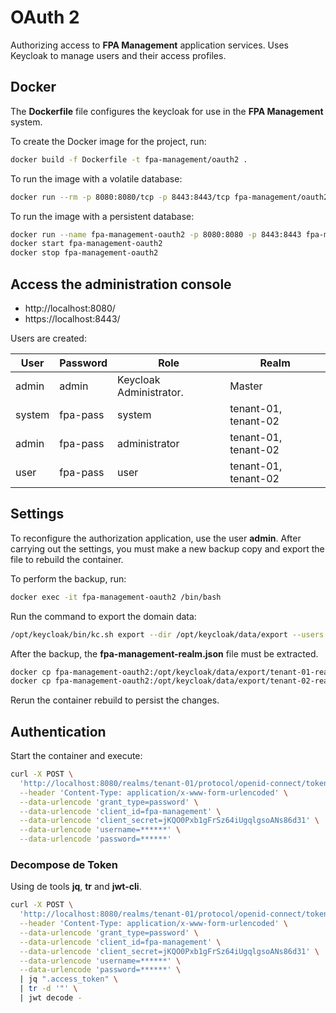 # OAuth 2

Authorizing access to **FPA Management** application services. 
Uses Keycloak to manage users and their access profiles.

## Docker

The **Dockerfile** file configures the keycloak for use in the 
**FPA Management** system.

To create the Docker image for the project, run:

```bash
docker build -f Dockerfile -t fpa-management/oauth2 .
```

To run the image with a volatile database:

```bash
docker run --rm -p 8080:8080/tcp -p 8443:8443/tcp fpa-management/oauth2
```

To run the image with a persistent database:

```bash
docker run --name fpa-management-oauth2 -p 8080:8080 -p 8443:8443 fpa-management/oauth2
docker start fpa-management-oauth2
docker stop fpa-management-oauth2
```

## Access the administration console

* http://localhost:8080/
* https://localhost:8443/

Users are created:

| User          | Password   | Role                       | Realm                |
| ------------- | ---------- | -------------------------- | -------------------- |
| admin         | admin      | Keycloak Administrator.    | Master               |
| system        | fpa-pass   | system                     | tenant-01, tenant-02 |
| admin         | fpa-pass   | administrator              | tenant-01, tenant-02 |
| user          | fpa-pass   | user                       | tenant-01, tenant-02 |

## Settings

To reconfigure the authorization application, use the user **admin**. 
After carrying out the settings, you must make a new backup copy and 
export the file to rebuild the container.

To perform the backup, run:

```bash
docker exec -it fpa-management-oauth2 /bin/bash
```
Run the command to export the domain data:

```bash
/opt/keycloak/bin/kc.sh export --dir /opt/keycloak/data/export --users realm_file
```

After the backup, the **fpa-management-realm.json** file must be extracted.

```bash
docker cp fpa-management-oauth2:/opt/keycloak/data/export/tenant-01-realm.json .
docker cp fpa-management-oauth2:/opt/keycloak/data/export/tenant-02-realm.json .
```

Rerun the container rebuild to persist the changes.

## Authentication

Start the container and execute:

```bash
curl -X POST \
  'http://localhost:8080/realms/tenant-01/protocol/openid-connect/token' \
  --header 'Content-Type: application/x-www-form-urlencoded' \
  --data-urlencode 'grant_type=password' \
  --data-urlencode 'client_id=fpa-management' \
  --data-urlencode 'client_secret=jKQO0Pxb1gFrSz64iUgqlgsoANs86d31' \
  --data-urlencode 'username=******' \
  --data-urlencode 'password=******' 
```

### Decompose de Token

Using de tools **jq**, **tr** and **jwt-cli**.

```bash
curl -X POST \
  'http://localhost:8080/realms/tenant-01/protocol/openid-connect/token' \
  --header 'Content-Type: application/x-www-form-urlencoded' \
  --data-urlencode 'grant_type=password' \
  --data-urlencode 'client_id=fpa-management' \
  --data-urlencode 'client_secret=jKQO0Pxb1gFrSz64iUgqlgsoANs86d31' \
  --data-urlencode 'username=******' \
  --data-urlencode 'password=******' \
  | jq ".access_token" \
  | tr -d '"' \
  | jwt decode -
```